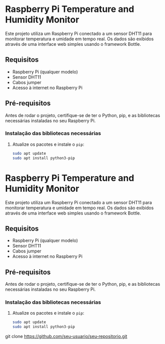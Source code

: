 # Raspberry Pi Temperature and Humidity Monitor

Este projeto utiliza um Raspberry Pi conectado a um sensor DHT11 para monitorar temperatura e umidade em tempo real. Os dados são exibidos através de uma interface web simples usando o framework Bottle.

## Requisitos

- Raspberry Pi (qualquer modelo)
- Sensor DHT11
- Cabos jumper
- Acesso à internet no Raspberry Pi

## Pré-requisitos

Antes de rodar o projeto, certifique-se de ter o Python, pip, e as bibliotecas necessárias instaladas no seu Raspberry Pi.

### Instalação das bibliotecas necessárias

1. Atualize os pacotes e instale o `pip`:
   ```bash
   sudo apt update
   sudo apt install python3-pip

# Raspberry Pi Temperature and Humidity Monitor

Este projeto utiliza um Raspberry Pi conectado a um sensor DHT11 para monitorar temperatura e umidade em tempo real. Os dados são exibidos através de uma interface web simples usando o framework Bottle.

## Requisitos

- Raspberry Pi (qualquer modelo)
- Sensor DHT11
- Cabos jumper
- Acesso à internet no Raspberry Pi

## Pré-requisitos

Antes de rodar o projeto, certifique-se de ter o Python, pip, e as bibliotecas necessárias instaladas no seu Raspberry Pi.

### Instalação das bibliotecas necessárias

1. Atualize os pacotes e instale o `pip`:
   ```bash
   sudo apt update
   sudo apt install python3-pip
git clone https://github.com/seu-usuario/seu-repositorio.git
